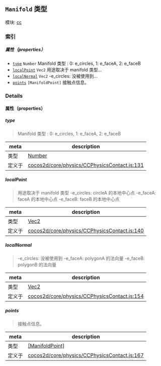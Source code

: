 ## `Manifold` 类型



模块: [cc](../modules/cc.md)





### 索引

##### 属性（properties）

  - [`type`](#type) `Number` Manifold 类型 :  0: e_circles, 1: e_faceA, 2: e_faceB
  - [`localPoint`](#localpoint) `Vec2` 用途取决于 manifold 类型...
  - [`localNormal`](#localnormal) `Vec2` -e_circles: 没被使用到...
  - [`points`](#points) `[ManifoldPoint]` 接触点信息。





### Details


#### 属性（properties）


##### type

> Manifold 类型 :  0: e_circles, 1: e_faceA, 2: e_faceB

| meta | description |
|------|-------------|
| 类型 | <a href="https://developer.mozilla.org/en/JavaScript/Reference/Global_Objects/Number" class="crosslink external" target="_blank">Number</a> |
| 定义于 | [cocos2d/core/physics/CCPhysicsContact.js:131](https://github.com/cocos-creator/engine/blob/d6ec4c03aa86f40af14d21ef9f059fed5e540c58/cocos2d/core/physics/CCPhysicsContact.js#L131) |



##### localPoint

> 用途取决于 manifold 类型
-e_circles: circleA 的本地中心点
-e_faceA: faceA 的本地中心点
-e_faceB: faceB 的本地中心点

| meta | description |
|------|-------------|
| 类型 | <a href="../classes/Vec2.html" class="crosslink">Vec2</a> |
| 定义于 | [cocos2d/core/physics/CCPhysicsContact.js:140](https://github.com/cocos-creator/engine/blob/d6ec4c03aa86f40af14d21ef9f059fed5e540c58/cocos2d/core/physics/CCPhysicsContact.js#L140) |



##### localNormal

> -e_circles: 没被使用到
-e_faceA: polygonA 的法向量
-e_faceB: polygonB 的法向量

| meta | description |
|------|-------------|
| 类型 | <a href="../classes/Vec2.html" class="crosslink">Vec2</a> |
| 定义于 | [cocos2d/core/physics/CCPhysicsContact.js:154](https://github.com/cocos-creator/engine/blob/d6ec4c03aa86f40af14d21ef9f059fed5e540c58/cocos2d/core/physics/CCPhysicsContact.js#L154) |



##### points

> 接触点信息。

| meta | description |
|------|-------------|
| 类型 | <a href="../classes/ManifoldPoint.html" class="crosslink">[ManifoldPoint]</a> |
| 定义于 | [cocos2d/core/physics/CCPhysicsContact.js:167](https://github.com/cocos-creator/engine/blob/d6ec4c03aa86f40af14d21ef9f059fed5e540c58/cocos2d/core/physics/CCPhysicsContact.js#L167) |






